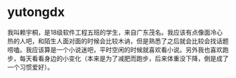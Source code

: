 # yutongdx
  我叫赖宇桐，是18级软件工程五班的学生，来自广东茂名。我应该有点像面冷心热的人吧，和陌生人面对面的时候会比较木讷，但是熟悉了之后就会比较会找话题唠嗑。我应该算是一个小说迷吧，平时空闲的时候就喜欢看小说。另外我也喜欢跑步，每天看看身边的小变化（本来是为了减肥而跑步，后来体重没下降，倒是成了一个习惯爱好）。
